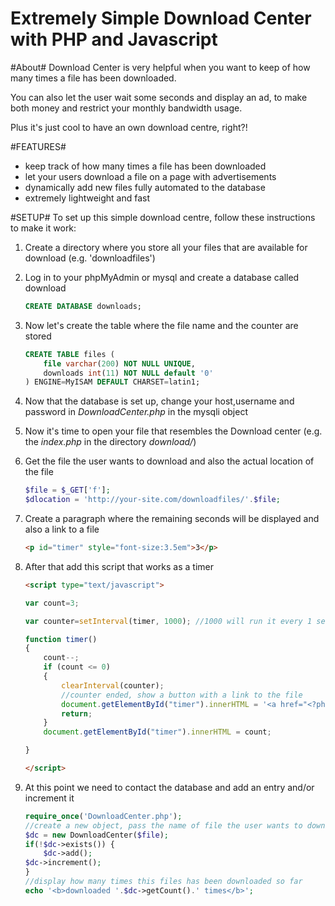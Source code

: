 Extremely Simple Download Center with PHP and Javascript
=========================================================

#About#
Download Center is very helpful when you want to keep of how many times a file has been downloaded.

You can also let the user wait some seconds and display an ad, to make both money and restrict your monthly bandwidth usage.

Plus it's just cool to have an own download centre, right?!

#FEATURES#
- keep track of how many times a file has been downloaded
- let your users download a file on a page with advertisements
- dynamically add new files fully automated to the database
- extremely lightweight and fast

#SETUP#
To set up this simple download centre, follow these instructions to make it work:

1. Create a directory where you store all your files that are available for download (e.g. 'downloadfiles')

2. Log in to your phpMyAdmin or mysql and create a database called download
    ````sql
    CREATE DATABASE downloads;
    ````

3. Now let's create the table where the file name and the counter are stored
    ````sql
    CREATE TABLE files (
		file varchar(200) NOT NULL UNIQUE,
  		downloads int(11) NOT NULL default '0'
	) ENGINE=MyISAM DEFAULT CHARSET=latin1;
    ````

4. Now that the database is set up, change your host,username and password in *DownloadCenter.php* in the mysqli object

5. Now it's time to open your file that resembles the Download center (e.g. the *index.php* in the directory *download/*)

6. Get the file the user wants to download and also the actual location of the file
	````php
	$file = $_GET['f'];
	$dlocation = 'http://your-site.com/downloadfiles/'.$file;
	````

7. Create a paragraph where the remaining seconds will be displayed and also a link to a file
    ````html
    <p id="timer" style="font-size:3.5em">3</p>
    ````

8. After that add this script that works as a timer
	````html
	<script type="text/javascript">
	````
    ````javascript
	var count=3;

	var counter=setInterval(timer, 1000); //1000 will run it every 1 second

	function timer()
	{
		count--;
		if (count <= 0)
		{
			clearInterval(counter);
			//counter ended, show a button with a link to the file
			document.getElementById("timer").innerHTML = '<a href="<?php echo $dlocation;?>">download</a> :)<br>';
			return;
		}
		document.getElementById("timer").innerHTML = count;

	}
    ````
    ````html
	</script>
	````

9. At this point we need to contact the database and add an entry and/or increment it
    ````php
    require_once('DownloadCenter.php');
	//create a new object, pass the name of file the user wants to download
	$dc = new DownloadCenter($file);
	if(!$dc->exists()) {
		$dc->add();
	$dc->increment();
	}
	//display how many times this files has been downloaded so far
	echo '<b>downloaded '.$dc->getCount().' times</b>';
    ````